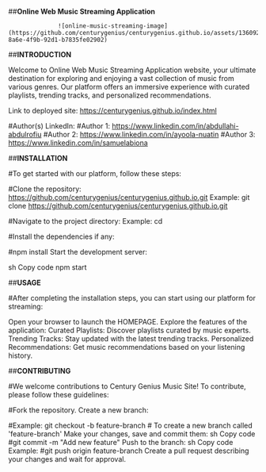 ##**Online Web Music Streaming Application**

                  ![online-music-streaming-image](https://github.com/centurygenius/centurygenius.github.io/assets/136092053/d949fdd8-8a6e-4f9b-92d1-b7835fe02902)

##**INTRODUCTION**

Welcome to Online Web Music Streaming Application website, your ultimate destination for exploring and enjoying a vast collection of music from various genres. Our platform offers an immersive experience with curated playlists, trending tracks, and personalized recommendations.

Link to deployed site: https://centurygenius.github.io/index.html

#Author(s) LinkedIn:
#Author 1: https://www.linkedin.com/in/abdullahi-abdulrofiu
#Author 2: https://www.linkedin.com/in/ayoola-nuatin
#Author 3: https://www.linkedin.com/in/samuelabiona 

##**INSTALLATION**

#To get started with our platform, follow these steps:

#Clone the repository: https://github.com/centurygenius/centurygenius.github.io.git
Example: git clone https://github.com/centurygenius/centurygenius.github.io.git 

#Navigate to the project directory:
Example: cd <the-project-directory> 

#Install the dependencies if any:

#npm install
Start the development server:

sh
Copy code
npm start

##**USAGE**

#After completing the installation steps, you can start using our platform for streaming:

Open your browser to launch the HOMEPAGE.
Explore the features of the application:
Curated Playlists: Discover playlists curated by music experts.
Trending Tracks: Stay updated with the latest trending tracks.
Personalized Recommendations: Get music recommendations based on your listening history.

##**CONTRIBUTING**

#We welcome contributions to Century Genius Music Site! To contribute, please follow these guidelines:

#Fork the repository.
Create a new branch:

#Example:
git checkout -b feature-branch  # To create a new branch called 'feature-branch'
Make your changes, save and commit them:
sh
Copy code
#git commit -m "Add new feature"
Push to the branch:
sh
Copy code
Example:
#git push origin feature-branch
Create a pull request describing your changes and wait for approval.

